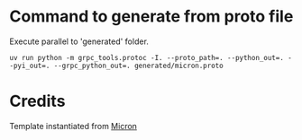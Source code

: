 # Command to generate from proto file
Execute parallel to 'generated' folder.
```
uv run python -m grpc_tools.protoc -I. --proto_path=. --python_out=. --pyi_out=. --grpc_python_out=. generated/micron.proto
```

# Credits
Template instantiated from [Micron](https://github.com/KarthikAbiram/Micron)